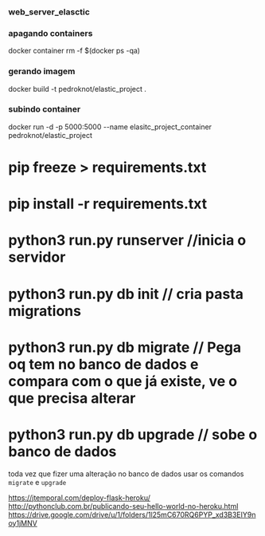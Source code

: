 ### web_server_elasctic

### apagando containers
docker container rm -f $(docker ps -qa)

### gerando imagem
docker build -t pedroknot/elastic_project .

### subindo container
docker run -d -p 5000:5000 --name elasitc_project_container pedroknot/elastic_project


# pip freeze > requirements.txt
# pip install -r requirements.txt
# python3 run.py runserver //inicia o servidor
# python3 run.py db init // cria pasta migrations
# python3 run.py db migrate // Pega oq tem no banco de dados e compara com o que já existe, ve o que precisa alterar
# python3 run.py db upgrade // sobe o banco de dados

toda vez que fizer uma alteração no banco de dados usar os comandos `migrate` e `upgrade`

https://jtemporal.com/deploy-flask-heroku/
http://pythonclub.com.br/publicando-seu-hello-world-no-heroku.html
https://drive.google.com/drive/u/1/folders/1l25mC670RQ6PYP_xd3B3EIY9noy1jMNV